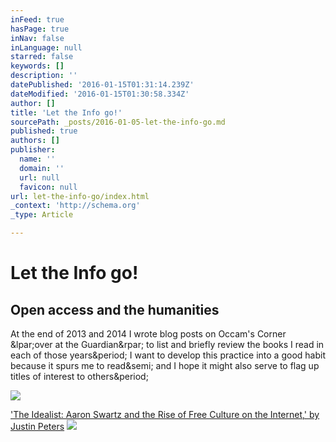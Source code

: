 ```yaml
---
inFeed: true
hasPage: true
inNav: false
inLanguage: null
starred: false
keywords: []
description: ''
datePublished: '2016-01-15T01:31:14.239Z'
dateModified: '2016-01-15T01:30:58.334Z'
author: []
title: 'Let the Info go!'
sourcePath: _posts/2016-01-05-let-the-info-go.md
published: true
authors: []
publisher:
  name: ''
  domain: ''
  url: null
  favicon: null
url: let-the-info-go/index.html
_context: 'http://schema.org'
_type: Article

---
```

# Let the Info go!

<article style=""><h1>Open access and the humanities</h1><p>At the end of 2013 and 2014 I wrote blog posts on Occam's Corner &amp;lpar;over at the Guardian&amp;rpar; to list and briefly review the books I read in each of those years&amp;period; I want to develop this practice into a good habit because it spurs me to read&amp;semi; and I hope it might also serve to flag up titles of interest to others&amp;period;</p><img src="https://farm9.staticflickr.com/8659/16307751395_38b275f69b_o.jpg" /></article>

['The Idealist: Aaron Swartz and the Rise of Free Culture on the Internet,' by Justin Peters][0]
![](https://the-grid-user-content.s3-us-west-2.amazonaws.com/26d730b1-47ab-43b8-ab60-6026bc79fd18.jpg)

[0]: http://www.nytimes.com/2016/01/10/books/review/the-idealist-aaron-swartz-and-the-rise-of-free-culture-on-the-internet-by-justin-peters.html?smid=tw-nytbooks&smtyp=cur&_r=1